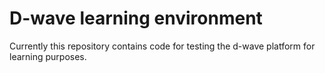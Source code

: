 # D-wave learning environment

Currently this repository contains code for testing the d-wave platform for learning purposes.

